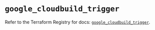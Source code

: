 # `google_cloudbuild_trigger`

Refer to the Terraform Registry for docs: [`google_cloudbuild_trigger`](https://registry.terraform.io/providers/hashicorp/google/6.40.0/docs/resources/cloudbuild_trigger).
